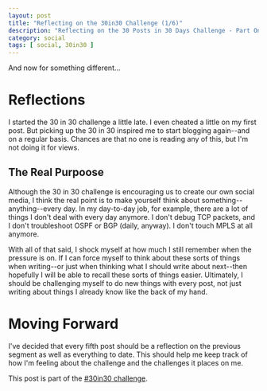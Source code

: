 ```yaml
---
layout: post
title: "Reflecting on the 30in30 Challenge (1/6)"
description: "Reflecting on the 30 Posts in 30 Days Challenge - Part One of Six"
category: social
tags: [ social, 30in30 ]
---
```


And now for something different...

# Reflections

I started the 30 in 30 challenge a little late.  I even cheated a little on my
first post.  But picking up the 30 in 30 inspired me to start blogging
again--and on a regular basis.  Chances are that no one is reading any of this,
but I'm not doing it for views.

## The Real Purpoose

Although the 30 in 30 challenge is encouraging us to create our own social
media, I think the real point is to make yourself think about
something--anything--every day.  In my day-to-day job, for example, there are
a lot of things I don't deal with every day anymore.  I don't debug TCP
packets, and I don't troubleshoot OSPF or BGP (daily, anyway).  I don't touch
MPLS at all anymore.

With all of that said, I shock myself at how much I still remember when the
pressure is on.  If I can force myself to think about these sorts of things
when writing--or just when thinking what I should write about next--then
hopefully I will be able to recall these sorts of things easier.  Ultimately,
I should be challenging myself to do new things with every post, not just
writing about things I already know like the back of my hand.

# Moving Forward

I've decided that every fifth post should be a reflection on the previous
segment as well as everything to date.  This should help me keep track of how
I'm feeling about the challenge and the challenges it places on me.

This post is part of the [#30in30 challenge][1].

[1]: http://etherealmind.com/challenge-30-blogs-30-days/ "30 Blogs in 30 Days Challenge"

